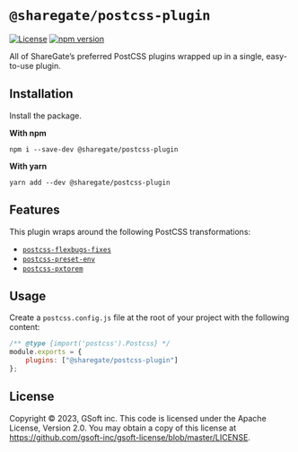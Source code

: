# `@sharegate/postcss-plugin`

[![License](https://img.shields.io/badge/License-Apache_2.0-blue.svg)](../../LICENSE.md)
[![npm version](https://img.shields.io/npm/v/@sharegate/postcss-plugin)](https://www.npmjs.com/package/@sharegate/postcss-plugin)

All of ShareGate’s preferred PostCSS plugins wrapped up in a single, easy-to-use plugin.

## Installation

Install the package.

**With npm**
```shell
npm i --save-dev @sharegate/postcss-plugin
```

**With yarn**
```shell
yarn add --dev @sharegate/postcss-plugin
```

## Features

This plugin wraps around the following PostCSS transformations:

- [`postcss-flexbugs-fixes`](https://github.com/luisrudge/postcss-flexbugs-fixes)
- [`postcss-preset-env`](https://github.com/csstools/postcss-preset-env)
- [`postcss-pxtorem`](https://github.com/cuth/postcss-pxtorem)

## Usage

Create a `postcss.config.js` file at the root of your project with the following content:
```js
/** @type {import('postcss').Postcss} */
module.exports = {
    plugins: ["@sharegate/postcss-plugin"]
};
```

## License

Copyright © 2023, GSoft inc. This code is licensed under the Apache License, Version 2.0. You may obtain a copy of this license at https://github.com/gsoft-inc/gsoft-license/blob/master/LICENSE.